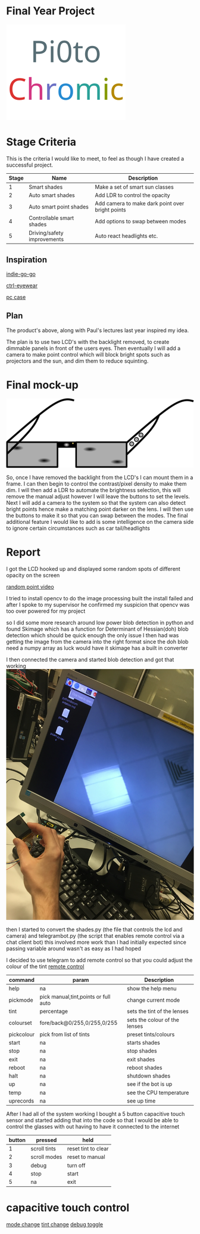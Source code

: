 # **Final Year Project**

![pi0toChroma logo](/docs/pi0toChroma.svg)

# Stage Criteria

This is the criteria I would like to meet, to feel as though I have created a successful project.

| Stage | Name                        | Description                                      |
| ----- | --------------------------- | ------------------------------------------------ |
| 1     | Smart shades                | Make a set of smart sun classes                  |
| 2     | Auto smart shades           | Add LDR to control the opacity                   |
| 3     | Auto smart point shades     | Add camera to make dark point over bright points |
| 4     | Controllable smart shades   | Add options to swap between modes                |
| 5     | Driving/safety improvements | Auto react headlights etc.                       |

## Inspiration

[indie-go-go](https://www.indiegogo.com/projects/ctrl-one-the-smartest-lcd-tint-changing-glasses-smart#/)

[ctrl-eyewear](http://www.ctrl-eyewear.com/)

[pc case](https://www.youtube.com/watch?v=E5d7ynJXiZc)

## Plan

The product's above, along with Paul's lectures last year inspired my idea.

The plan is to use two LCD's with the backlight removed, to create dimmable panels in front of the users eyes. Then eventually I will add a camera to make point control which will block bright spots such as projectors and the sun, and dim them to reduce squinting.

# Final mock-up

![final mock-up design image](final_design_plan.svg)

So, once I have removed the backlight from the LCD's I can mount them in a frame. I can then begin to control the contrast/pixel density to make them dim. I will then add a LDR to automate the brightness selection, this will remove the manual adjust however I will leave the buttons to set the levels. Next I will add a camera to the system so that the system can also detect bright points hence make a matching point darker on the lens. I will then use the buttons to make it so that you can swap between the modes. The final additional feature I would like to add is some intelligence on the camera side to ignore certain circumstances such as car tail/headlights

# Report

I got the LCD hooked up and displayed some random spots of different opacity on the screen

[random point video](/docs/log/IMG_1188.TRIM.MOV)

I tried to install opencv to do the image processing built the install failed and after I spoke to my supervisor he confirmed my suspicion that opencv was too over powered for my project

so I did some more research around low power blob detection in python and found Skimage which has a function for Determinant of Hessian(doh) blob detection which should be quick enough the only issue I then had was getting the image from the camera into the right format since the doh blob need a numpy array as luck would have it skimage has a built in converter

I then connected the camera and started blob detection and got that working ![final mock-up design image](/docs/log/IMG_1190.JPG)

then I started to convert the shades.py (the file that controls the lcd and camera) and telegrambot.py (the script that enables remote control via a chat client bot) this involved more work than I had initially expected since passing variable around wasn't as easy as I had hoped

I decided to use telegram to add remote control so that you could adjust the colour of the tint [remote control](https://t.me/smartsheadsfypbot)

| command    | param                                | Description                   |
| ---------- | ------------------------------------ | ----------------------------- |
| help       | na                                   | show the help menu            |
| pickmode   | pick manual,tint,points or full auto | change current mode           |
| tint       | percentage                           | sets the tint of the lenses   |
| colourset  | fore/back@0/255,0/255,0/255          | sets the colour of the lenses |
| pickcolour | pick from list of tints              | preset tints/colours          |
| start      | na                                   | starts shades                 |
| stop       | na                                   | stop shades                   |
| exit       | na                                   | exit shades                   |
| reboot     | na                                   | reboot shades                 |
| halt       | na                                   | shutdown shades               |
| up         | na                                   | see if the bot is up          |
| temp       | na                                   | see the CPU temperature       |
| uprecords  | na                                   | see up time                   |

After I had all of the system working I bought a 5 button capacitive touch sensor and started adding that into the code so that I would be able to control the glasses with out having to have it connected to the internet

| button | pressed      | held                |
| ------ | ------------ | ------------------- |
| 1      | scroll tints | reset tint to clear |
| 2      | scroll modes | reset to manual     |
| 3      | debug        | turn off            |
| 4      | stop         | start               |
| 5      | na           | exit                |

# capacitive touch control

[mode change](/docs/log/capmode.MOV)
[tint change](/docs/log/tint.MOV)
[debug toggle](/docs/log/debug.MOV)
